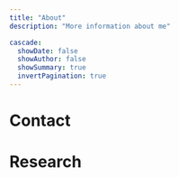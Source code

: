 ```yaml
---
title: "About"
description: "More information about me"

cascade:
  showDate: false
  showAuthor: false
  showSummary: true
  invertPagination: true
---
```



# Contact

# Research 

